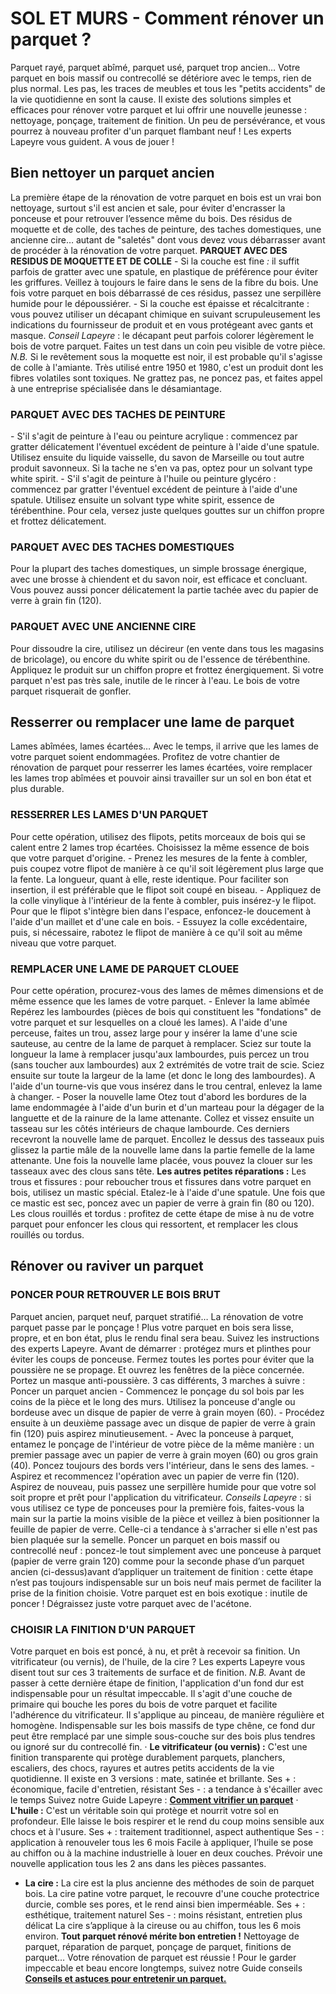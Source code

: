 ##
# **SOL ET MURS - Comment rénover un parquet ?**
Parquet rayé, parquet abîmé, parquet usé, parquet trop ancien… Votre parquet en bois massif ou contrecollé se détériore avec le temps, rien de plus normal. Les pas, les traces de meubles et tous les "petits accidents" de la vie quotidienne en sont la cause. Il existe des solutions simples et efficaces pour rénover votre parquet et lui offrir une nouvelle jeunesse : nettoyage, ponçage, traitement de finition. Un peu de persévérance, et vous pourrez à nouveau profiter d'un parquet flambant neuf ! Les experts Lapeyre vous guident. A vous de jouer !
## **Bien nettoyer un parquet ancien**
La première étape de la rénovation de votre parquet en bois est un vrai bon nettoyage, surtout s'il est ancien et sale, pour éviter d'encrasser la ponceuse et pour retrouver l’essence même du bois. Des résidus de moquette et de colle, des taches de peinture, des taches domestiques, une ancienne cire… autant de "saletés" dont vous devez vous débarrasser avant de procéder à la rénovation de votre parquet.
**PARQUET AVEC DES RESIDUS DE MOQUETTE ET DE COLLE**
\- Si la couche est fine _:_ il suffit parfois de gratter avec une spatule, en plastique de préférence pour éviter les griffures. Veillez à toujours le faire dans le sens de la fibre du bois. Une fois votre parquet en bois débarrassé de ces résidus, passez une serpillère humide pour le dépoussiérer.
\- Si la couche est épaisse et récalcitrante : vous pouvez utiliser un décapant chimique en suivant scrupuleusement les indications du fournisseur de produit et en vous protégeant avec gants et masque.
_Conseil Lapeyre_ : le décapant peut parfois colorer légèrement le bois de votre parquet. Faites un test dans un coin peu visible de votre pièce.
_N.B._ Si le revêtement sous la moquette est noir, il est probable qu'il s'agisse de colle à l'amiante. Très utilisé entre 1950 et 1980, c'est un produit dont les fibres volatiles sont toxiques. Ne grattez pas, ne poncez pas, et faites appel à une entreprise spécialisée dans le désamiantage.
### **PARQUET AVEC DES TACHES DE PEINTURE**
\- S'il s'agit de peinture à l'eau ou peinture acrylique : commencez par gratter délicatement l'éventuel excédent de peinture à l'aide d'une spatule. Utilisez ensuite du liquide vaisselle, du savon de Marseille ou tout autre produit savonneux. Si la tache ne s'en va pas, optez pour un solvant type white spirit.
\- S'il s'agit de peinture à l'huile ou peinture glycéro : commencez par gratter l'éventuel excédent de peinture à l'aide d'une spatule. Utilisez ensuite un solvant type white spirit, essence de térébenthine. Pour cela, versez juste quelques gouttes sur un chiffon propre et frottez délicatement.
### **PARQUET AVEC DES TACHES DOMESTIQUES**
Pour la plupart des taches domestiques, un simple brossage énergique, avec une brosse à chiendent et du savon noir, est efficace et concluant. Vous pouvez aussi poncer délicatement la partie tachée avec du papier de verre à grain fin (120).
### **PARQUET AVEC UNE ANCIENNE CIRE**
Pour dissoudre la cire, utilisez un décireur (en vente dans tous les magasins de bricolage), ou encore du white spirit ou de l'essence de térébenthine. Appliquez le produit sur un chiffon propre et frottez énergiquement. Si votre parquet n'est pas très sale, inutile de le rincer à l'eau. Le bois de votre parquet risquerait de gonfler.
## **Resserrer ou remplacer une lame de parquet**
Lames abîmées, lames écartées… Avec le temps, il arrive que les lames de votre parquet soient endommagées. Profitez de votre chantier de rénovation de parquet pour resserrer les lames écartées, voire remplacer les lames trop abîmées et pouvoir ainsi travailler sur un sol en bon état et plus durable.
### **RESSERRER LES LAMES D'UN PARQUET**
Pour cette opération, utilisez des flipots, petits morceaux de bois qui se calent entre 2 lames trop écartées. Choisissez la même essence de bois que votre parquet d'origine.
\- Prenez les mesures de la fente à combler, puis coupez votre flipot de manière à ce qu'il soit légèrement plus large que la fente. La longueur, quant à elle, reste identique. Pour faciliter son insertion, il est préférable que le flipot soit coupé en biseau.
\- Appliquez de la colle vinylique à l'intérieur de la fente à combler, puis insérez-y le flipot. Pour que le flipot s'intègre bien dans l'espace, enfoncez-le doucement à l'aide d'un maillet et d'une cale en bois.
\- Essuyez la colle excédentaire, puis, si nécessaire, rabotez le flipot de manière à ce qu'il soit au même niveau que votre parquet.
### **REMPLACER UNE LAME DE PARQUET CLOUEE**
Pour cette opération, procurez-vous des lames de mêmes dimensions et de même essence que les lames de votre parquet.
\- Enlever la lame abîmée
Repérez les lambourdes (pièces de bois qui constituent les "fondations" de votre parquet et sur lesquelles on a cloué les lames).
A l'aide d'une perceuse, faites un trou, assez large pour y insérer la lame d'une scie sauteuse, au centre de la lame de parquet à remplacer.
Sciez sur toute la longueur la lame à remplacer jusqu'aux lambourdes, puis percez un trou (sans toucher aux lambourdes) aux 2 extrémités de votre trait de scie.
Sciez ensuite sur toute la largeur de la lame (et donc le long des lambourdes).
A l'aide d'un tourne-vis que vous insérez dans le trou central, enlevez la lame à changer.
\- Poser la nouvelle lame
Otez tout d'abord les bordures de la lame endommagée à l'aide d'un burin et d'un marteau pour la dégager de la languette et de la rainure de la lame attenante.
Collez et vissez ensuite un tasseau sur les côtés intérieurs de chaque lambourde. Ces derniers recevront la nouvelle lame de parquet.
Encollez le dessus des tasseaux puis glissez la partie mâle de la nouvelle lame dans la partie femelle de la lame attenante.
Une fois la nouvelle lame placée, vous pouvez la clouer sur les tasseaux avec des clous sans tête.
**Les autres petites réparations :**
Les trous et fissures : pour reboucher trous et fissures dans votre parquet en bois, utilisez un mastic spécial. Etalez-le à l'aide d'une spatule. Une fois que ce mastic est sec, poncez avec un papier de verre à grain fin (80 ou 120).
Les clous rouillés et tordus : profitez de cette étape de mise à nu de votre parquet pour enfoncer les clous qui ressortent, et remplacer les clous rouillés ou tordus.
## **Rénover ou raviver un parquet**
### **PONCER POUR RETROUVER LE BOIS BRUT**
Parquet ancien, parquet neuf, parquet stratifié… La rénovation de votre parquet passe par le ponçage ! Plus votre parquet en bois sera lisse, propre, et en bon état, plus le rendu final sera beau. Suivez les instructions des experts Lapeyre.
Avant de démarrer : protégez murs et plinthes pour éviter les coups de ponceuse. Fermez toutes les portes pour éviter que la poussière ne se propage. Et ouvrez les fenêtres de la pièce concernée. Portez un masque anti-poussière.
3 cas différents, 3 marches à suivre :
Poncer un parquet ancien
\- Commencez le ponçage du sol bois par les coins de la pièce et le long des murs. Utilisez la ponceuse d'angle ou bordeuse avec un disque de papier de verre à grain moyen (60).
\- Procédez ensuite à un deuxième passage avec un disque de papier de verre à grain fin (120) puis aspirez minutieusement.
\- Avec la ponceuse à parquet, entamez le ponçage de l'intérieur de votre pièce de la même manière : un premier passage avec un papier de verre à grain moyen (60) ou gros grain (40). Poncez toujours des bords vers l'intérieur, dans le sens des lames.
\- Aspirez et recommencez l'opération avec un papier de verre fin (120). Aspirez de nouveau, puis passez une serpillère humide pour que votre sol soit propre et prêt pour l'application du vitrificateur.
_Conseils Lapeyre_ : si vous utilisez ce type de ponceuses pour la première fois, faites-vous la main sur la partie la moins visible de la pièce et veillez à bien positionner la feuille de papier de verre. Celle-ci a tendance à s'arracher si elle n'est pas bien plaquée sur la semelle.
Poncer un parquet en bois massif ou contrecollé neuf : poncez-le tout simplement avec une ponceuse à parquet (papier de verre grain 120) comme pour la seconde phase d’un parquet ancien (ci-dessus)avant d’appliquer un traitement de finition : cette étape n’est pas toujours indispensable sur un bois neuf mais permet de faciliter la prise de la finition choisie.
Votre parquet est en bois exotique : inutile de poncer ! Dégraissez juste votre parquet avec de l'acétone.
### **CHOISIR LA FINITION D'UN PARQUET**
Votre parquet en bois est poncé, à nu, et prêt à recevoir sa finition. Un vitrificateur (ou vernis), de l'huile, de la cire ? Les experts Lapeyre vous disent tout sur ces 3 traitements de surface et de finition.
_N.B._ Avant de passer à cette dernière étape de finition, l'application d'un fond dur est indispensable pour un résultat impeccable. Il s'agit d'une couche de primaire qui bouche les pores du bois de votre parquet et facilite l'adhérence du vitrificateur. Il s'applique au pinceau, de manière régulière et homogène. Indispensable sur les bois massifs de type chêne, ce fond dur peut être remplacé par une simple sous-couche sur des bois plus tendres ou ignoré sur du contrecollé fin.
· **Le vitrificateur (ou vernis) :**
C'est une finition transparente qui protège durablement parquets, planchers, escaliers, des chocs, rayures et autres petits accidents de la vie quotidienne. Il existe en 3 versions : mate, satinée et brillante.
Ses + : économique, facile d'entretien, résistant
Ses - : a tendance à s'écailler avec le temps
Suivez notre Guide Lapeyre : [**Comment vitrifier un parquet**](https://www.lapeyre.fr/c/magazine/inspirations-tendances/comment-bien-vitrifier-un-parquet)
· **L'huile :**
C'est un véritable soin qui protège et nourrit votre sol en profondeur. Elle laisse le bois respirer et le rend du coup moins sensible aux chocs et à l'usure.
Ses + : traitement traditionnel, aspect authentique
Ses - : application à renouveler tous les 6 mois
Facile à appliquer, l’huile se pose au chiffon ou à la machine industrielle à louer en deux couches. Prévoir une nouvelle application tous les 2 ans dans les pièces passantes.
- **La cire :**
La cire est la plus ancienne des méthodes de soin de parquet bois. La cire patine votre parquet, le recouvre d'une couche protectrice durcie, comble ses pores, et le rend ainsi bien imperméable.
Ses + : esthétique, traitement naturel
Ses - : moins résistant, entretien plus délicat
La cire s’applique à la cireuse ou au chiffon, tous les 6 mois environ.
**Tout parquet rénové mérite bon entretien !**
Nettoyage de parquet, réparation de parquet, ponçage de parquet, finitions de parquet… Votre rénovation de parquet est réussie !
Pour le garder impeccable et beau encore longtemps, suivez notre Guide conseils [**Conseils et astuces pour entretenir un parquet.**](https://www.lapeyre.fr/c/magazine/inspirations-tendances/conseils-et-astuces-pour-entretenir-un-parquet)